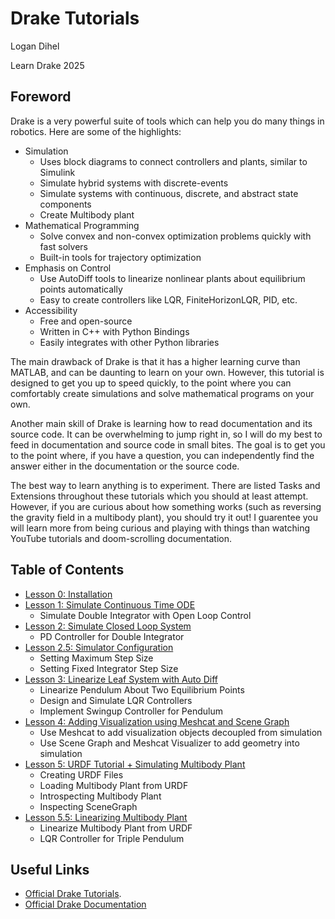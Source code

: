 # Drake Tutorials

Logan Dihel

Learn Drake 2025

## Foreword

Drake is a very powerful suite of tools which can help you do many things in robotics. Here are some of the highlights:

* Simulation
    * Uses block diagrams to connect controllers and plants, similar to Simulink
    * Simulate hybrid systems with discrete-events
    * Simulate systems with continuous, discrete, and abstract state components
    * Create Multibody plant
* Mathematical Programming
    * Solve convex and non-convex optimization problems quickly with fast solvers
    * Built-in tools for trajectory optimization
* Emphasis on Control
    * Use AutoDiff tools to linearize nonlinear plants about equilibrium points automatically
    * Easy to create controllers like LQR, FiniteHorizonLQR, PID, etc.
* Accessibility
    * Free and open-source
    * Written in C++ with Python Bindings
    * Easily integrates with other Python libraries

The main drawback of Drake is that it has a higher learning curve than MATLAB, and can be daunting to learn on your own. However, this tutorial is designed to get you up to speed quickly, to the point where you can comfortably create simulations and solve mathematical programs on your own.

Another main skill of Drake is learning how to read documentation and its source code. It can be overwhelming to jump right in, so I will do my best to feed in documentation and source code in small bites. The goal is to get you to the point where, if you have a question, you can independently find the answer either in the documentation or the source code.

The best way to learn anything is to experiment. There are listed Tasks and Extensions throughout these tutorials which you should at least attempt. However, if you are curious about how something works (such as reversing the gravity field in a multibody plant), you should try it out! I guarentee you will learn more from being curious and playing with things than watching YouTube tutorials and doom-scrolling documentation.

## Table of Contents

* [Lesson 0: Installation](./Lesson-0)
* [Lesson 1: Simulate Continuous Time ODE](./Lesson-1)
    * Simulate Double Integrator with Open Loop Control
* [Lesson 2: Simulate Closed Loop System](./Lesson-2)
    * PD Controller for Double Integrator
* [Lesson 2.5: Simulator Configuration](./Lesson-2.5/)
    * Setting Maximum Step Size
    * Setting Fixed Integrator Step Size
* [Lesson 3: Linearize Leaf System with Auto Diff](./Lesson-3/)
    * Linearize Pendulum About Two Equilibrium Points
    * Design and Simulate LQR Controllers
    * Implement Swingup Controller for Pendulum
* [Lesson 4: Adding Visualization using Meshcat and Scene Graph](./Lesson-4/)
    * Use Meshcat to add visualization objects decoupled from simulation
    * Use Scene Graph and Meshcat Visualizer to add geometry into simulation
* [Lesson 5: URDF Tutorial + Simulating Multibody Plant](./Lesson-5/)
    * Creating URDF Files
    * Loading Multibody Plant from URDF
    * Introspecting Multibody Plant
    * Inspecting SceneGraph
* [Lesson 5.5: Linearizing Multibody Plant](/Lesson-5.5/)
    * Linearize Multibody Plant from URDF
    * LQR Controller for Triple Pendulum
<!-- * [Lesson 6: Trajectory Optimization Crash Course]
    * TODO -->
<!-- * [Lesson 6: Linearize Multibody Plant]
* [Lesson 7: Discrete-Time Controllers with Continuous-Time Plants] -->


## Useful Links
* [Official Drake Tutorials](https://github.com/RobotLocomotion/drake/tree/master/tutorials).
* [Official Drake Documentation](https://drake.mit.edu/doxygen_cxx/index.html)